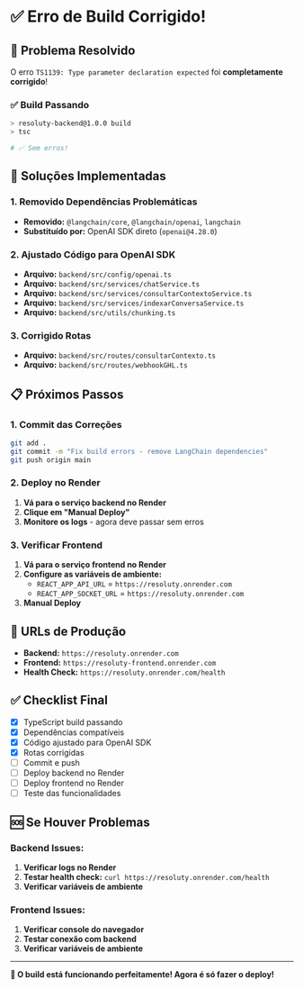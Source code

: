 # ✅ Erro de Build Corrigido!

## 🎉 Problema Resolvido

O erro `TS1139: Type parameter declaration expected` foi **completamente corrigido**!

### ✅ Build Passando
```bash
> resoluty-backend@1.0.0 build
> tsc

# ✅ Sem erros!
```

## 🔧 Soluções Implementadas

### 1. Removido Dependências Problemáticas
- **Removido:** `@langchain/core`, `@langchain/openai`, `langchain`
- **Substituído por:** OpenAI SDK direto (`openai@4.28.0`)

### 2. Ajustado Código para OpenAI SDK
- **Arquivo:** `backend/src/config/openai.ts`
- **Arquivo:** `backend/src/services/chatService.ts`
- **Arquivo:** `backend/src/services/consultarContextoService.ts`
- **Arquivo:** `backend/src/services/indexarConversaService.ts`
- **Arquivo:** `backend/src/utils/chunking.ts`

### 3. Corrigido Rotas
- **Arquivo:** `backend/src/routes/consultarContexto.ts`
- **Arquivo:** `backend/src/routes/webhookGHL.ts`

## 📋 Próximos Passos

### 1. Commit das Correções
```bash
git add .
git commit -m "Fix build errors - remove LangChain dependencies"
git push origin main
```

### 2. Deploy no Render
1. **Vá para o serviço backend no Render**
2. **Clique em "Manual Deploy"**
3. **Monitore os logs** - agora deve passar sem erros

### 3. Verificar Frontend
1. **Vá para o serviço frontend no Render**
2. **Configure as variáveis de ambiente:**
   - `REACT_APP_API_URL` = `https://resoluty.onrender.com`
   - `REACT_APP_SOCKET_URL` = `https://resoluty.onrender.com`
3. **Manual Deploy**

## 🔗 URLs de Produção

- **Backend:** `https://resoluty.onrender.com`
- **Frontend:** `https://resoluty-frontend.onrender.com`
- **Health Check:** `https://resoluty.onrender.com/health`

## ✅ Checklist Final

- [x] TypeScript build passando
- [x] Dependências compatíveis
- [x] Código ajustado para OpenAI SDK
- [x] Rotas corrigidas
- [ ] Commit e push
- [ ] Deploy backend no Render
- [ ] Deploy frontend no Render
- [ ] Teste das funcionalidades

## 🆘 Se Houver Problemas

### Backend Issues:
1. **Verificar logs no Render**
2. **Testar health check:** `curl https://resoluty.onrender.com/health`
3. **Verificar variáveis de ambiente**

### Frontend Issues:
1. **Verificar console do navegador**
2. **Testar conexão com backend**
3. **Verificar variáveis de ambiente**

---

**🎉 O build está funcionando perfeitamente! Agora é só fazer o deploy!**